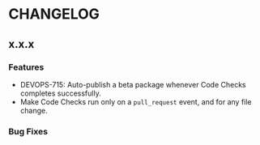 # CHANGELOG

## x.x.x

### Features

- DEVOPS-715: Auto-publish a beta package whenever Code Checks completes successfully.
- Make Code Checks run only on a `pull_request` event, and for any file change.

### Bug Fixes
